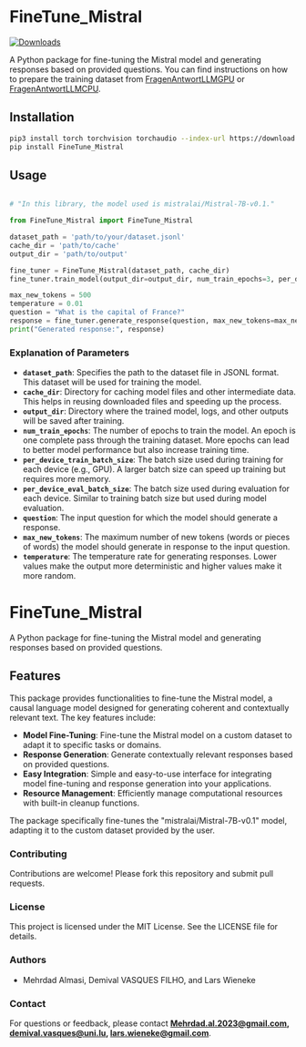 # FineTune_Mistral
[![Downloads](https://static.pepy.tech/badge/FineTune-Mistral)](https://pepy.tech/project/FineTune-Mistral)

A Python package for fine-tuning the Mistral model and generating responses based on provided questions.
You can find instructions on how to prepare the training dataset from [FragenAntwortLLMGPU](https://pypi.org/project/FragenAntwortLLMGPU/) or [FragenAntwortLLMCPU](https://pypi.org/project/FragenAntwortLLMCPU/).

## Installation

```bash
pip3 install torch torchvision torchaudio --index-url https://download.pytorch.org/whl/cu118       (refer https://pytorch.org/get-started/locally/)
pip install FineTune_Mistral
```

## Usage

``` python

# "In this library, the model used is mistralai/Mistral-7B-v0.1."

from FineTune_Mistral import FineTune_Mistral

dataset_path = 'path/to/your/dataset.jsonl'
cache_dir = 'path/to/cache'
output_dir = 'path/to/output'

fine_tuner = FineTune_Mistral(dataset_path, cache_dir)
fine_tuner.train_model(output_dir=output_dir, num_train_epochs=3, per_device_train_batch_size=2, per_device_eval_batch_size=1)

max_new_tokens = 500
temperature = 0.01
question = "What is the capital of France?"
response = fine_tuner.generate_response(question, max_new_tokens=max_new_tokens, temperature=temperature)
print("Generated response:", response)


```

### Explanation of Parameters

- **`dataset_path`**: Specifies the path to the dataset file in JSONL format. This dataset will be used for training the model.
- **`cache_dir`**: Directory for caching model files and other intermediate data. This helps in reusing downloaded files and speeding up the process.
- **`output_dir`**: Directory where the trained model, logs, and other outputs will be saved after training.
- **`num_train_epochs`**: The number of epochs to train the model. An epoch is one complete pass through the training dataset. More epochs can lead to better model performance but also increase training time.
- **`per_device_train_batch_size`**: The batch size used during training for each device (e.g., GPU). A larger batch size can speed up training but requires more memory.
- **`per_device_eval_batch_size`**: The batch size used during evaluation for each device. Similar to training batch size but used during model evaluation.
- **`question`**: The input question for which the model should generate a response.
- **`max_new_tokens`**: The maximum number of new tokens (words or pieces of words) the model should generate in response to the input question.
- **`temperature`**: The temperature rate for generating responses. Lower values make the output more deterministic and higher values make it more random.

# FineTune_Mistral

A Python package for fine-tuning the Mistral model and generating responses based on provided questions.

## Features

This package provides functionalities to fine-tune the Mistral model, a causal language model designed for generating coherent and contextually relevant text. 
The key features include:
- **Model Fine-Tuning**: Fine-tune the Mistral model on a custom dataset to adapt it to specific tasks or domains.
- **Response Generation**: Generate contextually relevant responses based on provided questions.
- **Easy Integration**: Simple and easy-to-use interface for integrating model fine-tuning and response generation into your applications.
- **Resource Management**: Efficiently manage computational resources with built-in cleanup functions.

The package specifically fine-tunes the "mistralai/Mistral-7B-v0.1" model, adapting it to the custom dataset provided by the user.

### Contributing

Contributions are welcome! Please fork this repository and submit pull requests.

### License

This project is licensed under the MIT License. See the LICENSE file for details.

### Authors

- Mehrdad Almasi, Demival VASQUES FILHO, and Lars Wieneke

### Contact

For questions or feedback, please contact **Mehrdad.al.2023@gmail.com, demival.vasques@uni.lu, lars.wieneke@gmail.com**.